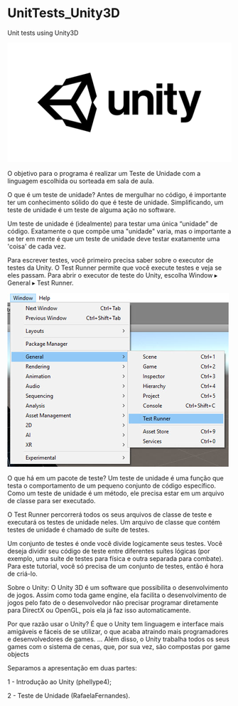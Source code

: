 # UnitTests_Unity3D
Unit tests using Unity3D

<img src="/doc/logo.png" />

O objetivo para o programa é realizar um Teste de Unidade com a linguagem escolhida ou sorteada em sala de aula.

O que é um teste de unidade?
Antes de mergulhar no código, é importante ter um conhecimento sólido do que é teste de unidade. Simplificando, um teste de unidade é um teste de alguma ação no software.

Um teste de unidade é (idealmente) para testar uma única “unidade” de código. Exatamente o que compõe uma "unidade" varia, mas o importante a se ter em mente é que um teste de unidade deve testar exatamente uma 'coisa' de cada vez.

Para escrever testes, você primeiro precisa saber sobre o executor de testes da Unity. O Test Runner permite que você execute testes e veja se eles passam. Para abrir o executor de teste do Unity, escolha Window ▸ General ▸ Test Runner.

<img src="/doc/teste.jpg" />

O que há em um pacote de teste?
Um teste de unidade é uma função que testa o comportamento de um pequeno conjunto de código específico. Como um teste de unidade é um método, ele precisa estar em um arquivo de classe para ser executado.

O Test Runner percorrerá todos os seus arquivos de classe de teste e executará os testes de unidade neles. Um arquivo de classe que contém testes de unidade é chamado de suíte de testes.

Um conjunto de testes é onde você divide logicamente seus testes. Você deseja dividir seu código de teste entre diferentes suítes lógicas (por exemplo, uma suíte de testes para física e outra separada para combate). Para este tutorial, você só precisa de um conjunto de testes, então é hora de criá-lo. 

Sobre o Unity:
O Unity 3D é um software que possibilita o desenvolvimento de jogos. Assim como toda game engine, ela facilita o desenvolvimento de jogos pelo fato de o desenvolvedor não precisar programar diretamente para DirectX ou OpenGL, pois ela já faz isso automaticamente.

Por que razão usar o Unity?
É que o Unity tem linguagem e interface mais amigáveis e fáceis de se utilizar, o que acaba atraindo mais programadores e desenvolvedores de games. ... Além disso, o Unity trabalha todos os seus games com o sistema de cenas, que, por sua vez, são compostas por game objects

Separamos a apresentação em duas partes:

1 - Introdução ao Unity (phellype4);

2 - Teste de Unidade (RafaelaFernandes).
